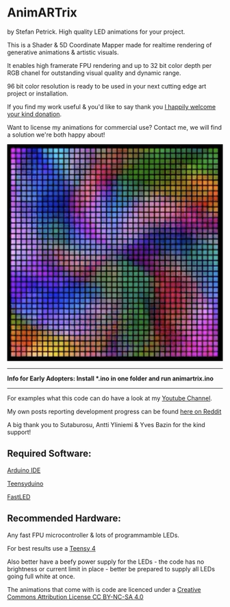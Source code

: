# AnimARTrix

by Stefan Petrick. High quality LED animations for your project. 

This is a Shader & 5D Coordinate Mapper made for realtime rendering of generative animations & artistic visuals.

It enables high framerate FPU rendering and up to 32 bit color depth per RGB chanel for outstanding visual quality and dynamic range.

96 bit color resolution is ready to be used in your next cutting edge art project or installation. 

If you find my work useful & you'd like to say thank you [I happily welcome your kind donation](https://www.paypal.com/donate/?hosted_button_id=YR7Q795MYU9HS).

Want to license my animations for commercial use? Contact me, we will find a solution we're both happy about!

![Screenshot](pic.png)



                                                   



--------------------------------------------------------------------------------------------

__Info for Early Adopters: Install *.ino in one folder and run animartrix.ino__

--------------------------------------------------------------------------------------------

For examples what this code can do have a look at my [Youtube Channel](https://www.youtube.com/@stefanpetrick).



My own posts reporting development progress can be found [here on Reddit](https://www.reddit.com/user/StefanPetrick/submitted/)



A big thank you to Sutaburosu, Antti Yliniemi & Yves Bazin for the kind support!



## Required Software: 

[Arduino IDE](https://www.arduino.cc/en/software)

[Teensyduino](https://www.pjrc.com/teensy/td_download.html)

[FastLED](https://github.com/FastLED/FastLED)




## Recommended Hardware: 

Any fast FPU microcontroller & lots of programmamble LEDs.

For best results use a [Teensy 4](https://www.pjrc.com/store/teensy40.html)

Also better have a beefy power supply for the LEDs - the code has no brightness or current limit in place - better be prepared to supply all LEDs going full white at once.




The animations that come with is code are licenced under a [Creative Commons Attribution License CC BY-NC-SA 4.0](https://creativecommons.org/licenses/by-nc-sa/4.0/)








